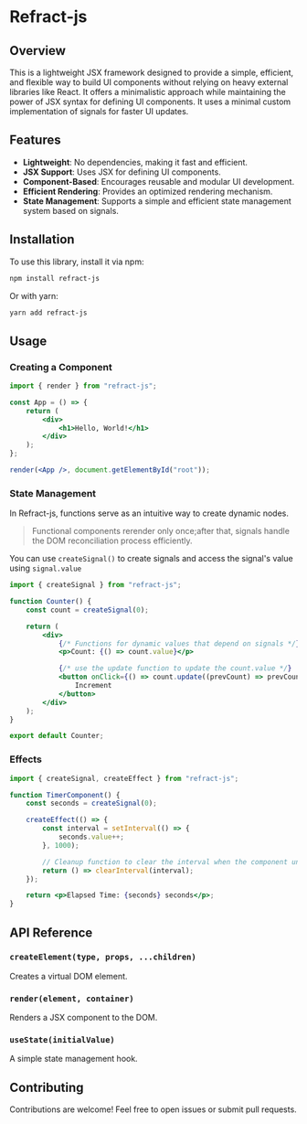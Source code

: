 # Refract-js

## Overview

This is a lightweight JSX framework designed to provide a simple, efficient, and flexible way to build UI components without relying on heavy external libraries like React. It offers a minimalistic approach while maintaining the power of JSX syntax for defining UI components. It uses a minimal custom implementation of signals for faster UI updates.

## Features

-   **Lightweight**: No dependencies, making it fast and efficient.
-   **JSX Support**: Uses JSX for defining UI components.
-   **Component-Based**: Encourages reusable and modular UI development.
-   **Efficient Rendering**: Provides an optimized rendering mechanism.
-   **State Management**: Supports a simple and efficient state management system based on signals.

## Installation

To use this library, install it via npm:

```sh
npm install refract-js
```

Or with yarn:

```sh
yarn add refract-js
```

## Usage

### Creating a Component

```jsx
import { render } from "refract-js";

const App = () => {
    return (
        <div>
            <h1>Hello, World!</h1>
        </div>
    );
};

render(<App />, document.getElementById("root"));
```

### State Management

In Refract-js, functions serve as an intuitive way to create dynamic nodes.

> Functional components rerender only once;after that, signals handle the DOM reconciliation process efficiently.

You can use
`createSignal()`
to create signals and access the signal's value using `signal.value`

```jsx
import { createSignal } from "refract-js";

function Counter() {
    const count = createSignal(0);

    return (
        <div>
            {/* Functions for dynamic values that depend on signals */}
            <p>Count: {() => count.value}</p>

            {/* use the update function to update the count.value */}
            <button onClick={() => count.update((prevCount) => prevCount + 1)}>
                Increment
            </button>
        </div>
    );
}

export default Counter;
```

### Effects

```jsx
import { createSignal, createEffect } from "refract-js";

function TimerComponent() {
    const seconds = createSignal(0);

    createEffect(() => {
        const interval = setInterval(() => {
            seconds.value++;
        }, 1000);

        // Cleanup function to clear the interval when the component unmounts
        return () => clearInterval(interval);
    });

    return <p>Elapsed Time: {seconds} seconds</p>;
}
```

## API Reference

### `createElement(type, props, ...children)`

Creates a virtual DOM element.

### `render(element, container)`

Renders a JSX component to the DOM.

### `useState(initialValue)`

A simple state management hook.

## Contributing

Contributions are welcome! Feel free to open issues or submit pull requests.
